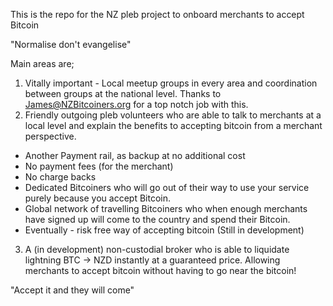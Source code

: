 This is the repo for the NZ pleb project to onboard merchants to accept Bitcoin

"Normalise don't evangelise"

Main areas are;
1. Vitally important - Local meetup groups in every area and coordination between groups at the national level. Thanks to James@NZBitcoiners.org for a top notch job with this.
2. Friendly outgoing pleb volunteers who are able to talk to merchants at a local level and explain the benefits to accepting bitcoin from a merchant perspective. 
 * Another Payment rail, as backup at no additional cost
 * No payment fees (for the merchant)
 * No charge backs
 * Dedicated Bitcoiners who will go out of their way to use your service purely because you accept Bitcoin.
 * Global network of travelling Bitcoiners who when enough merchants have signed up will come to the country and spend their Bitcoin.
 * Eventually - risk free way of accepting bitcoin (Still in development)
3. A (in development) non-custodial broker who is able to liquidate lightning BTC -> NZD instantly at a guaranteed price. Allowing merchants to accept bitcoin without having to go near the bitcoin!

"Accept it and they will come"
